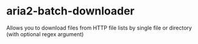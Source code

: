 aria2-batch-downloader
======================

Allows you to download files from HTTP file lists by single file or directory (with optional regex argument)
